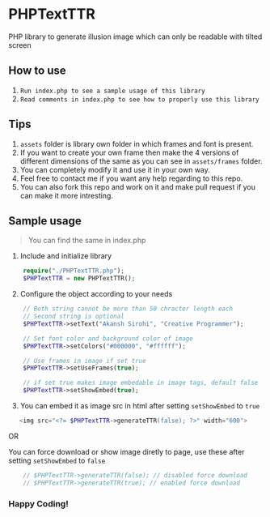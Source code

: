 # PHPTextTTR
PHP library to generate illusion image which can only be readable with tilted screen

## How to use
1) ``` Run index.php to see a sample usage of this library ``` 
2) ``` Read comments in index.php to see how to properly use this library ```

## Tips
1) ``` assets ``` folder is library own folder in which frames and font is present.
2) If you want to create your own frame then make the 4 versions of different dimensions of the same as you can see in ``` assets/frames ``` folder.
3) You can completely modify it and use it in your own way.
4) Feel free to contact me if you want any help regarding to this repo.
5) You can also fork this repo and work on it and make pull request if you can make it more intresting.

## Sample usage
> You can find the same in index.php

1) Include and initialize library
```php
    require("./PHPTextTTR.php");
    $PHPTextTTR = new PHPTextTTR();
```

2) Configure the object according to your needs
```php
    // Both string cannot be more than 50 chracter length each
    // Second string is optional
    $PHPTextTTR->setText("Akansh Sirohi", "Creative Programmer");

    // Set font color and background color of image
    $PHPTextTTR->setColors("#000000", "#ffffff");

    // Use frames in image if set true
    $PHPTextTTR->setUseFrames(true);

    // if set true makes image embedable in image tags, default false
    $PHPTextTTR->setShowEmbed(true);
 ```
 
 3) You can embed it as image src in html after setting ```setShowEmbed``` to ``` true ```
 ```php
    <img src="<?= $PHPTextTTR->generateTTR(false); ?>" width="600">
```
  
  OR <br>
  
  You can force download or show image diretly to page, use these after setting ```setShowEmbed``` to ``` false ```
```php
    // $PHPTextTTR->generateTTR(false); // disabled force download
    // $PHPTextTTR->generateTTR(true); // enabled force download
```

### Happy Coding!
